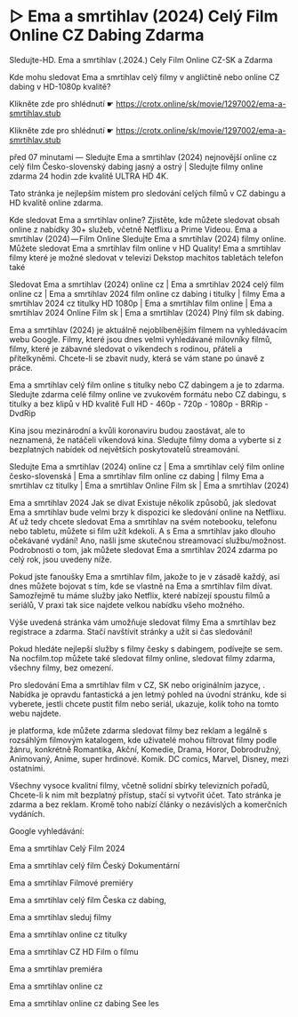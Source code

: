# ▷ Ema a smrtihlav (2024) Celý Film Online CZ Dabing Zdarma
Sledujte-HD. Ema a smrtihlav (.2024.) Cely Film Online CZ-SK a Zdarma


Kde mohu sledovat Ema a smrtihlav celý filmy v angličtině nebo online CZ dabing v HD-1080p kvalitě?

 

 

 

Klikněte zde pro shlédnutí ☛ https://crotx.online/sk/movie/1297002/ema-a-smrtihlav.stub

Klikněte zde pro shlédnutí ☛ https://crotx.online/sk/movie/1297002/ema-a-smrtihlav.stub

 

 

 

před 07 minutami — Sledujte Ema a smrtihlav (2024) nejnovější online cz celý film Česko-slovenský dabing jasný a ostrý | Sledujte filmy online zdarma 24 hodin zde kvalitě ULTRA HD 4K.


Tato stránka je nejlepším místem pro sledování celých filmů v CZ dabingu a HD kvalitě online zdarma.


Kde sledovat Ema a smrtihlav online? Zjistěte, kde můžete sledovat obsah online z nabídky 30+ služeb, včetně Netflixu a Prime Videou. Ema a smrtihlav (2024) — Film Online Sledujte Ema a smrtihlav (2024) filmy online. Můžete sledovat Ema a smrtihlav film online v HD Quality! Ema a smrtihlav filmy které je možné sledovat v televizi Dekstop machitos tabletách telefon také


Sledovat Ema a smrtihlav (2024) online cz | Ema a smrtihlav 2024 celý film online cz | Ema a smrtihlav 2024 film online cz dabing i titulky | filmy Ema a smrtihlav 2024 cz titulky HD 1080p | Ema a smrtihlav film online | Ema a smrtihlav 2024 Online Film sk | Ema a smrtihlav (2024) Plný film sk dabing.


Ema a smrtihlav (2024) je aktuálně nejoblíbenějším filmem na vyhledávacím webu Google. Filmy, které jsou dnes velmi vyhledávané milovníky filmů, filmy, které je zábavné sledovat o víkendech s rodinou, přáteli a přítelkyněmi. Chcete-li se zbavit nudy, která se vám stane po únavě z práce.


Ema a smrtihlav celý film online s titulky nebo CZ dabingem a je to zdarma. Sledujte zdarma celé filmy online ve zvukovém formátu nebo CZ dabingu, s titulky a bez klipů v HD kvalitě Full HD - 460p - 720p - 1080p - BRRip - DvdRip


Kina jsou mezinárodní a kvůli koronaviru budou zaostávat, ale to neznamená, že natáčeli víkendová kina. Sledujte filmy doma a vyberte si z bezplatných nabídek od největších poskytovatelů streamování.


Sledujte Ema a smrtihlav (2024) online cz | Ema a smrtihlav celý film online česko-slovenská | Ema a smrtihlav film online cz dabing | filmy Ema a smrtihlav cz titulky | Ema a smrtihlav Online Film sk | Ema a smrtihlav (2024)


Ema a smrtihlav 2024 Jak se dívat Existuje několik způsobů, jak sledovat Ema a smrtihlav bude velmi brzy k dispozici ke sledování online na Netflixu. Ať už tedy chcete sledovat Ema a smrtihlav na svém notebooku, telefonu nebo tabletu, můžete si film užít kdekoli. A s Ema a smrtihlav jako dlouho očekávané vydání! Ano, našli jsme skutečnou streamovací službu/možnost. Podrobnosti o tom, jak můžete sledovat Ema a smrtihlav 2024 zdarma po celý rok, jsou uvedeny níže.

Pokud jste fanoušky Ema a smrtihlav film, jakože to je v zásadě každý, asi dnes můžete bojovat s tím, kde se vlastně na Ema a smrtihlav film dívat. Samozřejmě tu máme služby jako Netflix, které nabízejí spoustu filmů a seriálů, V praxi tak sice najdete velkou nabídku všeho možného.


Výše uvedená stránka vám umožňuje sledovat filmy Ema a smrtihlav bez registrace a zdarma. Stačí navštívit stránky a užít si čas sledování!


Pokud hledáte nejlepší služby s filmy česky s dabingem, podívejte se sem. Na nocfilm.top můžete také sledovat filmy online, sledovat filmy zdarma, všechny filmy, bez omezení.


Pro sledování Ema a smrtihlav film v CZ, SK nebo originálním jazyce, . Nabídka je opravdu fantastická a jen letmý pohled na úvodní stránku, kde si vyberete, jestli chcete pustit film nebo seriál, ukazuje, kolik toho na tomto webu najdete.


je platforma, kde můžete zdarma sledovat filmy bez reklam a legálně s rozsáhlým filmovým katalogem, kde uživatelé mohou filtrovat filmy podle žánru, konkrétně Romantika, Akční, Komedie, Drama, Horor, Dobrodružný, Animovaný, Anime, super hrdinové. Komik. DC comics, Marvel, Disney, mezi ostatními.


Všechny vysoce kvalitní filmy, včetně solidní sbírky televizních pořadů, Chcete-li k nim mít bezplatný přístup, stačí si vytvořit účet. Tato stránka je zdarma a bez reklam. Kromě toho nabízí články o nezávislých a komerčních vydáních.


Google vyhledávání:

Ema a smrtihlav Celý Film 2024

Ema a smrtihlav celý film Český Dokumentární

Ema a smrtihlav Filmové premiéry

Ema a smrtihlav celý film Česka cz dabing,

Ema a smrtihlav sleduj filmy

Ema a smrtihlav online cz titulky

Ema a smrtihlav CZ HD Film o filmu

Ema a smrtihlav premiéra

Ema a smrtihlav online cz

Ema a smrtihlav online cz dabing See les
